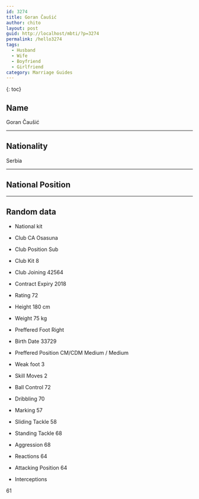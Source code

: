 ```yaml
---
id: 3274
title: Goran Čaušić
author: chito
layout: post
guid: http://localhost/mbti/?p=3274
permalink: /hello3274
tags:
  - Husband
  - Wife
  - Boyfriend
  - Girlfriend
category: Marriage Guides
---
```



{: toc}


## Name  
Goran Čaušić 

* * *

## Nationality  
Serbia 

* * *

## National Position 

* * *

## Random data 

  * National kit 
  * Club 
CA Osasuna 

  * Club Position 
Sub 

  * Club Kit 
8 

  * Club Joining 
42564 

  * Contract Expiry 
2018 

  * Rating 
72 

  * Height 
180 cm 

  * Weight 
75 kg 

  * Preffered Foot 
Right 

  * Birth Date 
33729 

  * Preffered Position 
CM/CDM Medium / Medium 

  * Weak foot 
3 

  * Skill Moves 
2 

  * Ball Control 
72 

  * Dribbling 
70 

  * Marking 
57 

  * Sliding Tackle 
58 

  * Standing Tackle 
68 

  * Aggression 
68 

  * Reactions 
64 

  * Attacking Position 
64 

  * Interceptions 

61</ul>